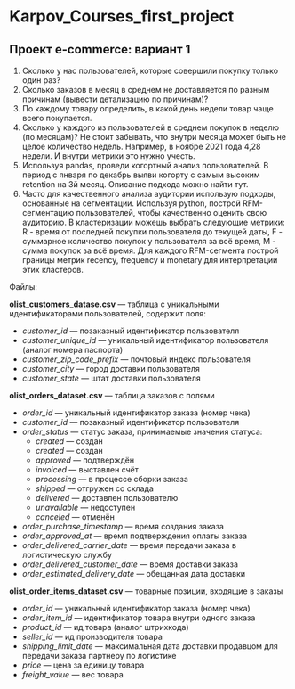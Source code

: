 # Karpov_Courses_first_project
## Проект e-commerce: вариант 1

1) Сколько у нас пользователей, которые совершили покупку только один раз?
2) Сколько заказов в месяц в среднем не доставляется по разным причинам (вывести детализацию по причинам)? 
3) По каждому товару определить, в какой день недели товар чаще всего покупается.
4) Сколько у каждого из пользователей в среднем покупок в неделю (по месяцам)? Не стоит забывать, что внутри месяца может быть не целое количество недель. Например, в ноябре 2021 года 4,28 недели. И внутри метрики это нужно учесть. 
5) Используя pandas, проведи когортный анализ пользователей. В период с января по декабрь выяви когорту с самым высоким retention на 3й месяц. Описание подхода можно найти тут. 
6) Часто для качественного анализа аудитории использую подходы, основанные на сегментации. Используя python, построй RFM-сегментацию пользователей, чтобы качественно оценить свою аудиторию. В кластеризации можешь выбрать следующие метрики: R - время от последней покупки пользователя до текущей даты, F - суммарное количество покупок у пользователя за всё время, M - сумма покупок за всё время. Для каждого RFM-сегмента построй границы метрик recency, frequency и monetary для интерпретации этих кластеров. 

Файлы:

**olist_customers_datase.csv** — таблица с уникальными идентификаторами пользователей, содержит поля:

* *customer_id* — позаказный идентификатор пользователя 
* *customer_unique_id* — уникальный идентификатор пользователя (аналог номера паспорта) 
* *customer_zip_code_prefix* — почтовый индекс пользователя 
* *customer_city* — город доставки пользователя 
* *customer_state* — штат доставки пользователя

**olist_orders_dataset.csv** — таблица заказов с полями
* *order_id* — уникальный идентификатор заказа (номер чека) 
* *customer_id* — позаказный идентификатор пользователя 
* *order_status* — статус заказа, принимаемые значения статуса:
  - *created* — создан 
  - *created* — создан 
  - *approved* — подтверждён 
  - *invoiced* — выставлен счёт 
  - *processing* — в процессе сборки заказа 
  - *shipped* — отгружен со склада 
  - *delivered* — доставлен пользователю 
  - *unavailable* — недоступен 
  - *canceled* — отменён
* *order_purchase_timestamp* — время создания заказа 
* *order_approved_at* — время подтверждения оплаты заказа 
* *order_delivered_carrier_date* — время передачи заказа в логистическую службу 
* *order_delivered_customer_date* — время доставки заказа 
* *order_estimated_delivery_date* — обещанная дата доставки

**olist_order_items_dataset.csv** — товарные позиции, входящие в заказы 
* *order_id* — уникальный идентификатор заказа (номер чека) 
* *order_item_id* — идентификатор товара внутри одного заказа 
* *product_id* — ид товара (аналог штрихкода) 
* *seller_id* — ид производителя товара 
* *shipping_limit_date* — максимальная дата доставки продавцом для передачи заказа партнеру по логистике 
* *price* — цена за единицу товара 
* *freight_value* — вес товара
